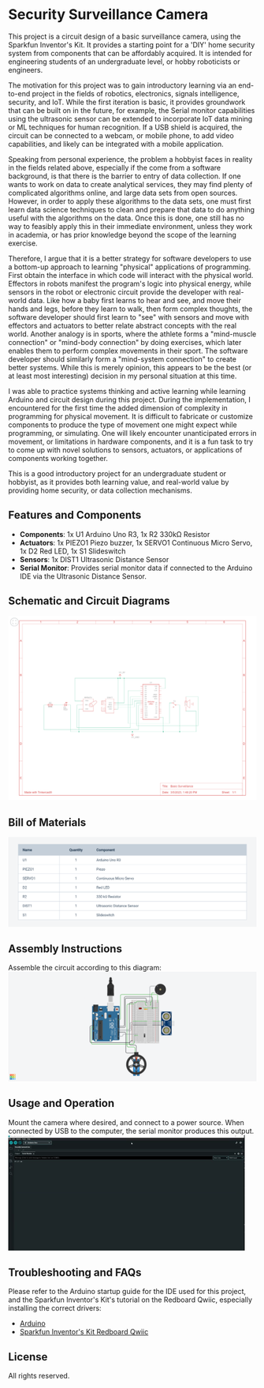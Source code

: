# Security Surveillance Camera
This project is a circuit design of a basic surveillance camera, using the Sparkfun Inventor's Kit. It provides a starting point for a 'DIY' home security system from components that can be affordably acquired. It is intended for engineering students of an undergraduate level, or hobby roboticists or engineers. 

The motivation for this project was to gain introductory learning via an end-to-end project in the fields of robotics, electronics, signals intelligence, security, and IoT. While the first iteration is basic, it provides groundwork that can be built on in the future, for example, the Serial monitor capabilities using the ultrasonic sensor can be extended to incorporate IoT data mining or ML techniques for human recognition. If a USB shield is acquired, the circuit can be connected to a webcam, or mobile phone, to add video capabilities, and likely can be integrated with a mobile application.

Speaking from personal experience, the problem a hobbyist faces in reality in the fields related above, especially if the come from a software background, is that there is the barrier to entry of data collection. If one wants to work on data to create analytical services, they may find plenty of complicated algorithms online, and large data sets from open sources. However, in order to apply these algorithms to the data sets, one must first learn data science techniques to clean and prepare that data to do anything useful with the algorithms on the data. Once this is done, one still has no way to feasibly apply this in their immediate environment, unless they work in academia, or has prior knowledge beyond the scope of the learning exercise.

Therefore, I argue that it is a better strategy for software developers to use a bottom-up approach to learning "physical" applications of programming. First obtain the interface in which code will interact with the physical world. Effectors in robots manifest the program's logic into physical energy, while sensors in the robot or electronic circuit provide the developer with real-world data. Like how a baby first learns to hear and see, and move their hands and legs, before they learn to walk, then form complex thoughts, the software developer should first learn to "see" with sensors and move with effectors and actuators to better relate abstract concepts with the real world. Another analogy is in sports, where the athlete forms a "mind-muscle connection" or "mind-body connection" by doing exercises, which later enables them to perform complex movements in their sport. The software developer should similarly form a "mind-system connection" to create better systems. While this is merely opinion, this appears to be the best (or at least most interesting) decision in my personal situation at this time.

I was able to practice systems thinking and active learning while learning Arduino and circuit design during this project. During the implementation, I encountered for the first time the added dimension of complexity in programming for physical movement. It is difficult to fabricate or customize components to produce the type of movement one might expect while programming, or simulating. One will likely encounter unanticipated errors in movement, or limitations in hardware components, and it is a fun task to try to come up with novel solutions to sensors, actuators, or applications of components working together.

This is a good introductory project for an undergraduate student or hobbyist, as it provides both learning value, and real-world value by providing home security, or data collection mechanisms.

## Features and Components
- **Components**: 1x U1 Arduino Uno R3, 1x R2 330kΩ Resistor
- **Actuators**: 1x PIEZO1 Piezo buzzer, 1x SERVO1 Continuous Micro Servo, 1x D2 Red LED, 1x S1 Slideswitch
- **Sensors**: 1x DIST1 Ultrasonic Distance Sensor
- **Serial Monitor**: Provides serial monitor data if connected to the Arduino IDE via the Ultrasonic Distance Sensor.

## Schematic and Circuit Diagrams
![](SecurityCameraASchematic.png)

## Bill of Materials
![](BillOfMaterials.png)

## Assembly Instructions
Assemble the circuit according to this diagram:
![](CircuitDesign.png)

## Usage and Operation
Mount the camera where desired, and connect to a power source. When connected by USB to the computer, the serial monitor produces this output.
![](giphy.gif)

## Troubleshooting and FAQs
Please refer to the Arduino startup guide for the IDE used for this project, and the Sparkfun Inventor's Kit's tutorial on the Redboard Qwiic, especially installing the correct drivers:
- [Arduino](https://www.arduino.cc/en/Guide)
- [Sparkfun Inventor's Kit Redboard Qwiic](https://learn.sparkfun.com/tutorials/redboard-qwiic-hookup-guide)

## License
All rights reserved.
